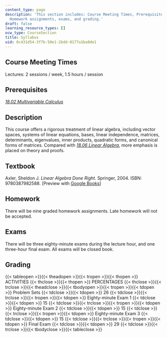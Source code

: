 ```yaml
---
content_type: page
description: 'This section includes: Course Meeting Times, Prerequisites, Textbook,
  Homework assignments, exams, and grading.'
draft: false
learning_resource_types: []
ocw_type: CourseSection
title: Syllabus
uid: 0c431d54-3f7b-50e1-2bdd-0177a1ba8de1
---
```

## Course Meeting Times

Lectures: 2 sessions / week, 1.5 hours / session

## Prerequisites

[_18.02 Multivariable Calculus_](/courses/18-02sc-multivariable-calculus-fall-2010)

## Description

This course offers a rigorous treatment of linear algebra, including vector spaces, systems of linear equations, bases, linear independence, matrices, determinants, eigenvalues, inner products, quadratic forms, and canonical forms of matrices. Compared with [_18.06 Linear Algebra_](/courses/18-06sc-linear-algebra-fall-2011), more emphasis is placed on theory and proofs.

## Textbook

Axler, Sheldon J. _Linear Algebra Done Right_. Springer, 2004. ISBN: 9780387982588. \[Preview with [Google Books](http://books.google.com/books?id=ovIYVIlithQC&pg=PAfrontcover)\]

## Homework

There will be nine graded homework assignments. Late homework will not be accepted.

## Exams

There will be three eighty-minute exams during the lecture hour, and one three-hour final exam. All exams will be closed book.

## Grading

{{< tableopen >}}{{< theadopen >}}{{< tropen >}}{{< thopen >}}
ACTIVITIES
{{< thclose >}}{{< thopen >}}
PERCENTAGES
{{< thclose >}}{{< trclose >}}{{< theadclose >}}{{< tbodyopen >}}{{< tropen >}}{{< tdopen >}}
Problem Sets
{{< tdclose >}}{{< tdopen >}}
26
{{< tdclose >}}{{< trclose >}}{{< tropen >}}{{< tdopen >}}
Eighty-minute Exam 1
{{< tdclose >}}{{< tdopen >}}
15
{{< tdclose >}}{{< trclose >}}{{< tropen >}}{{< tdopen >}}
Eighty-minute Exam 2
{{< tdclose >}}{{< tdopen >}}
15
{{< tdclose >}}{{< trclose >}}{{< tropen >}}{{< tdopen >}}
Eighty-minute Exam 3
{{< tdclose >}}{{< tdopen >}}
15
{{< tdclose >}}{{< trclose >}}{{< tropen >}}{{< tdopen >}}
Final Exam
{{< tdclose >}}{{< tdopen >}}
29
{{< tdclose >}}{{< trclose >}}{{< tbodyclose >}}{{< tableclose >}}